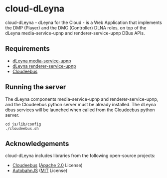 
cloud-dLeyna
============

cloud-dLeyna - dLeyna for the Cloud - is a Web Application that implements
the DMP (Player) and the DMC (Controller) DLNA roles, on top of the dLeyna
media-service-upnp and renderer-service-upnp DBus APIs.


Requirements
------------

  * [dLeyna media-service-upnp](https://github.com/01org/media-service-upnp)
  * [dLeyna renderer-service-upnp](https://github.com/01org/renderer-service-upnp)
  * [Cloudeebus](https://github.com/01org/cloudeebus)


Running the server
------------------

The dLeyna components media-service-upnp and renderer-service-upnp, and the
Cloudeebus python server must be already installed. The dLeyna dbus services
will be launched when called from the Cloudeebus python server.

	cd js/lib/config
	./cloudeebus.sh


Acknowledgements
----------------

cloud-dLeyna includes libraries from the following open-source projects:

  * [Cloudeebus](https://github.com/01org/cloudeebus) ([Apache 2.0](http://opensource.org/licenses/Apache-2.0) License)
  * [AutobahnJS](http://autobahn.ws/js) ([MIT](http://opensource.org/licenses/MIT) License)
